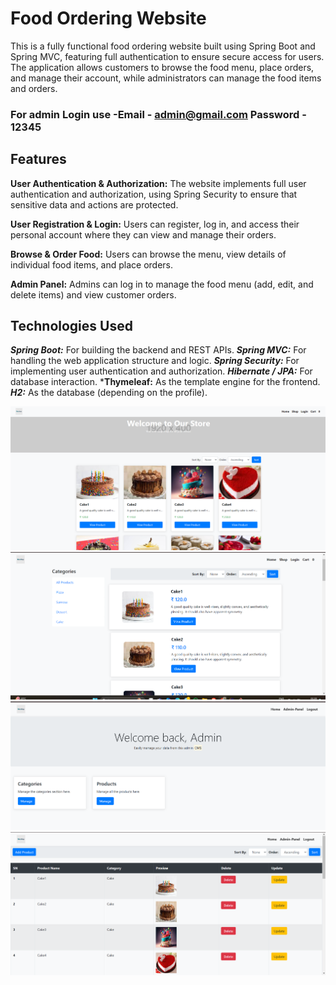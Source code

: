 # Food Ordering Website
This is a fully functional food ordering website built using Spring Boot and Spring MVC, featuring full authentication to ensure secure access for users. The application allows customers to browse the food menu, place orders, and manage their account, while administrators can manage the food items and orders.

### For admin Login use -Email - admin@gmail.com  Password - 12345

## Features
**User Authentication & Authorization:**
The website implements full user authentication and authorization, using Spring Security to ensure that sensitive data and actions are protected.

**User Registration & Login:**
Users can register, log in, and access their personal account where they can view and manage their orders.

**Browse & Order Food:**
Users can browse the menu, view details of individual food items, and place orders.

**Admin Panel:**
Admins can log in to manage the food menu (add, edit, and delete items) and view customer orders.

## Technologies Used
***Spring Boot:*** For building the backend and REST APIs.
***Spring MVC:*** For handling the web application structure and logic.
***Spring Security:*** For implementing user authentication and authorization.
***Hibernate / JPA:*** For database interaction.
***Thymeleaf:** As the template engine for the frontend.
 ***H2:*** As the database (depending on the profile).

 ![Home Page](src/main/resources/static/ScreenShots/1.png)
![Catogeries Page](src/main/resources/static/ScreenShots/2.png)
![Admin Page](src/main/resources/static/ScreenShots/5.png)
![Add Product](src/main/resources/static/ScreenShots/6.png)

